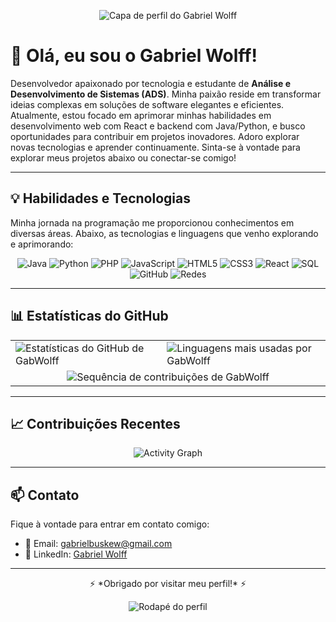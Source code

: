 <p align="center">
  <img src="https://capsule-render.vercel.app/api?type=waving&color=gradient&gradient=30,90,288,0.3,0.9&height=200&section=header&text=Gabriel%20Wolff&fontSize=60&fontAlignY=35&animation=twinkling&fontColor=fff" alt="Capa de perfil do Gabriel Wolff"/>
</p>

# 👋 Olá, eu sou o Gabriel Wolff!

Desenvolvedor apaixonado por tecnologia e estudante de **Análise e Desenvolvimento de Sistemas (ADS)**. Minha paixão reside em transformar ideias complexas em soluções de software elegantes e eficientes. Atualmente, estou focado em aprimorar minhas habilidades em desenvolvimento web com React e backend com Java/Python, e busco oportunidades para contribuir em projetos inovadores. Adoro explorar novas tecnologias e aprender continuamente. Sinta-se à vontade para explorar meus projetos abaixo ou conectar-se comigo!

---


## 💡 Habilidades e Tecnologias

Minha jornada na programação me proporcionou conhecimentos em diversas áreas. Abaixo, as tecnologias e linguagens que venho explorando e aprimorando:

<div align="center">
  <img src="https://img.shields.io/badge/Java-ED8B00?style=for-the-badge&logo=java&logoColor=white" alt="Java"/>
  <img src="https://img.shields.io/badge/Python-3776AB?style=for-the-badge&logo=python&logoColor=white" alt="Python"/>
  <img src="https://img.shields.io/badge/PHP-777BB4?style=for-the-badge&logo=php&logoColor=white" alt="PHP"/>
  <img src="https://img.shields.io/badge/JavaScript-F7DF1E?style=for-the-badge&logo=javascript&logoColor=black" alt="JavaScript"/>
  <img src="https://img.shields.io/badge/HTML5-E34F26?style=for-the-badge&logo=html5&logoColor=white" alt="HTML5"/>
  <img src="https://img.shields.io/badge/CSS3-1572B6?style=for-the-badge&logo=css3&logoColor=white" alt="CSS3"/>
  <img src="https://img.shields.io/badge/React-20232A?style=for-the-badge&logo=react&logoColor=61DAFB" alt="React"/>
  <img src="https://img.shields.io/badge/SQL-4479A1?style=for-the-badge&logo=mysql&logoColor=white" alt="SQL"/>
  <img src="https://img.shields.io/badge/GitHub-181717?style=for-the-badge&logo=github&logoColor=white" alt="GitHub"/>
  <img src="https://img.shields.io/badge/Networking-0088CC?style=for-the-badge&logo=cisco&logoColor=white" alt="Redes"/>
</div>

---

## 📊 Estatísticas do GitHub

<table>
  <tr>
    <td>
      <img src="https://github-readme-stats.vercel.app/api?username=GabWolff&show_icons=true&theme=tokyonight&hide_border=false&count_private=true" alt="Estatísticas do GitHub de GabWolff" />
    </td>
    <td>
      <img src="https://github-readme-stats.vercel.app/api/top-langs/?username=GabWolff&layout=compact&theme=tokyonight&hide_border=false" alt="Linguagens mais usadas por GabWolff" />
    </td>
  </tr>
  <tr>
    <td colspan="2" align="center">
      <img src="https://streak-stats.demolab.com?user=GabWolff&theme=tokyonight&hide_border=false" alt="Sequência de contribuições de GabWolff" />
    </td>
  </tr>
</table>

---

## 📈 Contribuições Recentes

<div align="center">
  
![Activity Graph](https://github-readme-activity-graph.vercel.app/graph?username=GabWolff&theme=tokyo-night&hide_border=true )

</div>

---

## 📫 Contato

Fique à vontade para entrar em contato comigo:

- 📧 Email: [gabrielbuskew@gmail.com](mailto:gabrielbuskew@gmail.com)
- 💼 LinkedIn: [Gabriel Wolff](https://www.linkedin.com/in/gabriel-wolff-9768b3357 )

---

<p align="center">
  ⚡ *Obrigado por visitar meu perfil!* ⚡
</p>

<!-- Rodapé estiloso -->
<p align="center">
  <img src="https://capsule-render.vercel.app/api?type=waving&color=gradient&height=120&section=footer" alt="Rodapé do perfil"/>
</p>
